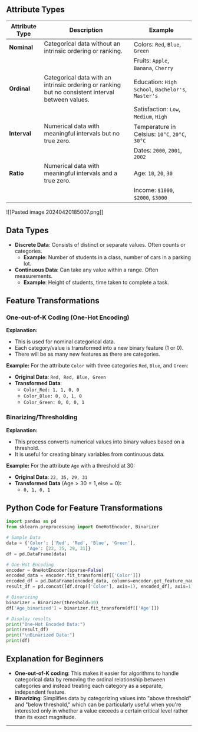 
## Attribute Types

| Attribute Type | Description                                                                                       | Example                                            |
| -------------- | ------------------------------------------------------------------------------------------------- | -------------------------------------------------- |
| **Nominal**    | Categorical data without an intrinsic ordering or ranking.                                        | Colors: `Red`, `Blue`, `Green`                     |
|                |                                                                                                   | Fruits: `Apple`, `Banana`, `Cherry`                |
| **Ordinal**    | Categorical data with an intrinsic ordering or ranking but no consistent interval between values. | Education: `High School`, `Bachelor's`, `Master's` |
|                |                                                                                                   | Satisfaction: `Low`, `Medium`, `High`              |
| **Interval**   | Numerical data with meaningful intervals but no true zero.                                        | Temperature in Celsius: `10°C`, `20°C`, `30°C`     |
|                |                                                                                                   | Dates: `2000`, `2001`, `2002`                      |
| **Ratio**      | Numerical data with meaningful intervals and a true zero.                                         | Age: `10`, `20`, `30`                              |
|                |                                                                                                   | Income: `$1000`, `$2000`, `$3000`                  |

![[Pasted image 20240420185007.png]]


## Data Types

- **Discrete Data**: Consists of distinct or separate values. Often counts or categories.
  - **Example**: Number of students in a class, number of cars in a parking lot.
- **Continuous Data**: Can take any value within a range. Often measurements.
  - **Example**: Height of students, time taken to complete a task.

## Feature Transformations

### One-out-of-K Coding (One-Hot Encoding)

**Explanation:**
- This is used for nominal categorical data.
- Each category/value is transformed into a new binary feature (1 or 0).
- There will be as many new features as there are categories.

**Example:**
For the attribute `Color` with three categories `Red`, `Blue`, and `Green`:
- **Original Data**: `Red, Red, Blue, Green`
- **Transformed Data**:
  - `Color_Red: 1, 1, 0, 0`
  - `Color_Blue: 0, 0, 1, 0`
  - `Color_Green: 0, 0, 0, 1`

### Binarizing/Thresholding

**Explanation:**
- This process converts numerical values into binary values based on a threshold.
- It is useful for creating binary variables from continuous data.

**Example:**
For the attribute `Age` with a threshold at $30$:
- **Original Data**: `22, 35, 29, 31`
- **Transformed Data** $(\text{Age} > 30 = 1, \text{else} = 0)$:
  - `0, 1, 0, 1`

## Python Code for Feature Transformations

```python
import pandas as pd
from sklearn.preprocessing import OneHotEncoder, Binarizer

# Sample Data
data = {'Color': ['Red', 'Red', 'Blue', 'Green'],
        'Age': [22, 35, 29, 31]}
df = pd.DataFrame(data)

# One-Hot Encoding
encoder = OneHotEncoder(sparse=False)
encoded_data = encoder.fit_transform(df[['Color']])
encoded_df = pd.DataFrame(encoded_data, columns=encoder.get_feature_names_out(['Color']))
result_df = pd.concat([df.drop(['Color'], axis=1), encoded_df], axis=1)

# Binarizing
binarizer = Binarizer(threshold=30)
df['Age_binarized'] = binarizer.fit_transform(df[['Age']])

# Display results
print("One-Hot Encoded Data:")
print(result_df)
print("\nBinarized Data:")
print(df)
```

## Explanation for Beginners

- **One-out-of-K coding**: This makes it easier for algorithms to handle categorical data by removing the ordinal relationship between categories and instead treating each category as a separate, independent feature.
- **Binarizing**: Simplifies data by categorizing values into "above threshold" and "below threshold," which can be particularly useful when you're interested only in whether a value exceeds a certain critical level rather than its exact magnitude.

--- 


